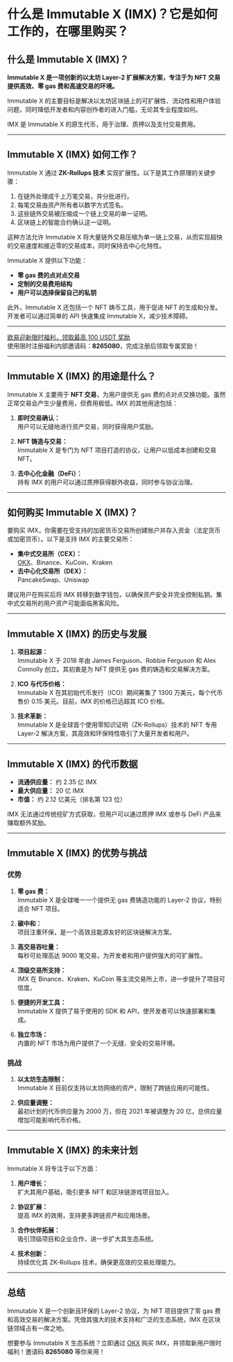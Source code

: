 # 什么是 Immutable X (IMX)？它是如何工作的，在哪里购买？



## 什么是 Immutable X (IMX)？

**Immutable X 是一项创新的以太坊 Layer-2 扩展解决方案，专注于为 NFT 交易提供高效、零 gas 费和高速交易的环境。** 

Immutable X 的主要目标是解决以太坊区块链上的可扩展性、流动性和用户体验问题，同时降低开发者和内容创作者的进入门槛，无论其专业程度如何。

IMX 是 Immutable X 的原生代币，用于治理、质押以及支付交易费用。

---

## Immutable X (IMX) 如何工作？

Immutable X 通过 **ZK-Rollups 技术** 实现扩展性。以下是其工作原理的关键步骤：

1. 在链外处理成千上万笔交易，并分批进行。
2. 每笔交易由资产所有者以数字方式签名。
3. 这些链外交易被压缩成一个链上交易的单一证明。
4. 区块链上的智能合约确认这一证明。

这种方法允许 Immutable X 将大量链外交易压缩为单一链上交易，从而实现超快的交易速度和接近零的交易成本，同时保持去中心化特性。

Immutable X 提供以下功能：

- **零 gas 费的点对点交易**
- **定制的交易费用结构**
- **用户可以选择保留自己的私钥**

此外，Immutable X 还包括一个 NFT 铸币工具，用于促进 NFT 的生成和分发。开发者可以通过简单的 API 快速集成 Immutable X，减少技术障碍。

---
[欧易迎新限时福利，领取最高 100 USDT 奖励](https://bit.ly/OKXe)  
使用限时注册福利内部邀请码：**8265080**，完成注册后领取专属奖励！

---
## Immutable X (IMX) 的用途是什么？

Immutable X 主要用于 **NFT 交易**，为用户提供无 gas 费的点对点交换功能。虽然正常交易会产生少量费用，但费用极低。IMX 的其他用途包括：

1. **即时交易确认：**  
   用户可以无缝地进行资产交易，同时获得用户奖励。

2. **NFT 铸造与交易：**  
   Immutable X 是专门为 NFT 项目打造的协议，让用户以低成本创建和交易 NFT。

3. **去中心化金融（DeFi）：**  
   持有 IMX 的用户可以通过质押获得额外收益，同时参与协议治理。

---

## 如何购买 Immutable X (IMX)？

要购买 IMX，你需要在受支持的加密货币交易所创建账户并存入资金（法定货币或加密货币）。以下是支持 IMX 的主要交易所：

- **集中式交易所（CEX）：**  
  [OKX](https://bit.ly/OKXe)、Binance、KuCoin、Kraken
- **去中心化交易所（DEX）：**  
  PancakeSwap、Uniswap

建议用户在购买后将 IMX 转移到数字钱包，以确保资产安全并完全控制私钥。集中式交易所的用户资产可能面临黑客风险。

---

## Immutable X (IMX) 的历史与发展

1. **项目起源：**  
   Immutable X 于 2018 年由 James Ferguson、Robbie Ferguson 和 Alex Connolly 创立。其初衷是为 NFT 提供无 gas 费的铸造和交易解决方案。

2. **ICO 与代币价格：**  
   Immutable X 在其初始代币发行（ICO）期间筹集了 1300 万美元，每个代币售价 0.15 美元。目前，IMX 的价格已远超其 ICO 价格。

3. **技术革新：**  
   Immutable X 是全球首个使用零知识证明（ZK-Rollups）技术的 NFT 专用 Layer-2 解决方案，其高效和环保特性吸引了大量开发者和用户。

---

## Immutable X (IMX) 的代币数据

- **流通供应量：** 约 2.35 亿 IMX
- **最大供应量：** 20 亿 IMX
- **市值：** 约 2.12 亿美元（排名第 123 位）

IMX 无法通过传统挖矿方式获取，但用户可以通过质押 IMX 或参与 DeFi 产品来赚取额外奖励。

---

## Immutable X (IMX) 的优势与挑战

### 优势

1. **零 gas 费：**  
   Immutable X 是全球唯一一个提供无 gas 费铸造功能的 Layer-2 协议，特别适合 NFT 项目。
   
2. **碳中和：**  
   项目注重环保，是一个高效且能源友好的区块链解决方案。

3. **高交易吞吐量：**  
   每秒可处理高达 9000 笔交易，为开发者和用户提供强大的可扩展性。

4. **顶级交易所支持：**  
   IMX 在 Binance、Kraken、KuCoin 等主流交易所上市，进一步提升了项目可信度。

5. **便捷的开发工具：**  
   Immutable X 提供了易于使用的 SDK 和 API，使开发者可以快速部署和集成。

6. **独立市场：**  
   内置的 NFT 市场为用户提供了一个无缝、安全的交易环境。

### 挑战

1. **以太坊生态限制：**  
   Immutable X 目前仅支持以太坊网络的资产，限制了跨链应用的可能性。

2. **供应量调整：**  
   最初计划的代币供应量为 2000 万，但在 2021 年被调整为 20 亿，总供应量增加可能影响代币价格。

---

## Immutable X (IMX) 的未来计划

Immutable X 将专注于以下方面：

1. **用户增长：**  
   扩大其用户基础，吸引更多 NFT 和区块链游戏项目加入。

2. **协议扩展：**  
   提高 IMX 的效用，支持更多跨链资产和应用场景。

3. **合作伙伴拓展：**  
   吸引顶级项目和企业合作，进一步扩大其生态系统。

4. **技术创新：**  
   持续优化其 ZK-Rollups 技术，确保更高效的交易处理能力。

---

## 总结

Immutable X 是一个创新且环保的 Layer-2 协议，为 NFT 项目提供了零 gas 费和高效交易的解决方案。凭借其强大的技术支持和广泛的生态系统，IMX 在区块链领域占有一席之地。

想要参与 Immutable X 生态系统？立即通过 [OKX](https://bit.ly/OKXe) 购买 IMX，并领取新用户限时福利！邀请码 **8265080** 等你来用！
